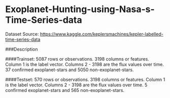 # Exoplanet-Hunting-using-Nasa-s-Time-Series-data

Dataset Source: https://www.kaggle.com/keplersmachines/kepler-labelled-time-series-data

###Description

####Trainset:
5087 rows or observations.
3198 columns or features.
Column 1 is the label vector. Columns 2 - 3198 are the flux values over time.
37 confirmed exoplanet-stars and 5050 non-exoplanet-stars.

####Testset:
570 rows or observations.
3198 columns or features.
Column 1 is the label vector. Columns 2 - 3198 are the flux values over time.
5 confirmed exoplanet-stars and 565 non-exoplanet-stars.
